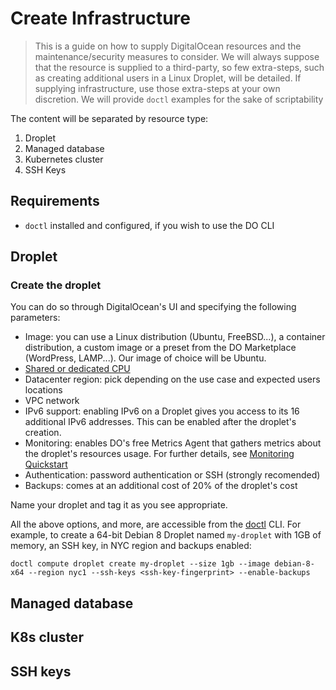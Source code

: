 # Create Infrastructure

> This is a guide on how to supply DigitalOcean resources and the maintenance/security measures to consider.
> We will always suppose that the resource is supplied to a third-party, so few extra-steps, such as creating additional users in a Linux Droplet, will be detailed. If supplying infrastructure, use those extra-steps at your own discretion.
> We will provide `doctl` examples for the sake of scriptability

The content will be separated by resource type:

1. Droplet
2. Managed database
3. Kubernetes cluster
4. SSH Keys

## Requirements

- `doctl` installed and configured, if you wish to use the DO CLI

## Droplet

### Create the droplet

You can do so through DigitalOcean's UI and specifying the following parameters:

- Image: you can use a Linux distribution (Ubuntu, FreeBSD...), a container distribution, a custom image or a preset from the DO Marketplace (WordPress, LAMP...). Our image of choice will be Ubuntu.
- [Shared or dedicated CPU](https://www.digitalocean.com/docs/droplets/resources/choose-plan/#shared-vs-dedicated)
- Datacenter region: pick depending on the use case and expected users locations
- VPC network
- IPv6 support: enabling IPv6 on a Droplet gives you access to its 16 additional IPv6 addresses. This can be enabled after the droplet's creation.
- Monitoring: enables DO's free Metrics Agent that gathers metrics about the droplet's resources usage. For further details, see [Monitoring Quickstart](https://www.digitalocean.com/docs/monitoring/quickstart/)
- Authentication: password authentication or SSH (strongly recomended)
- Backups: comes at an additional cost of 20% of the droplet's cost

Name your droplet and tag it as you see appropriate.

All the above options, and more, are accessible from the [doctl](https://docs.digitalocean.com/reference/doctl/) CLI.
For example, to create a 64-bit Debian 8 Droplet named `my-droplet` with 1GB of memory, an SSH key, in NYC region and backups enabled:

```
doctl compute droplet create my-droplet --size 1gb --image debian-8-x64 --region nyc1 --ssh-keys <ssh-key-fingerprint> --enable-backups
```

## Managed database

## K8s cluster

## SSH keys
